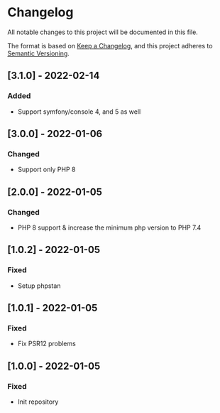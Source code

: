 # Changelog
All notable changes to this project will be documented in this file.

The format is based on [Keep a Changelog](https://keepachangelog.com/en/1.0.0/),
and this project adheres to [Semantic Versioning](https://semver.org/spec/v2.0.0.html).

## [3.1.0] - 2022-02-14
### Added
- Support symfony/console 4, and 5 as well

## [3.0.0] - 2022-01-06
### Changed
- Support only PHP 8

## [2.0.0] - 2022-01-05
### Changed
- PHP 8 support & increase the minimum php version to PHP 7.4

## [1.0.2] - 2022-01-05
### Fixed
- Setup phpstan

## [1.0.1] - 2022-01-05
### Fixed
- Fix PSR12 problems

## [1.0.0] - 2022-01-05
### Fixed
- Init repository

